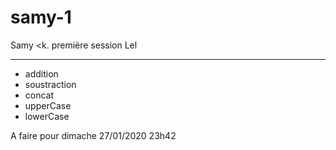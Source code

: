 # samy-1
Samy &lt;k. première session
Lel

___

- addition
- soustraction
- concat
- upperCase
- lowerCase

A faire pour dimache 27/01/2020 23h42
